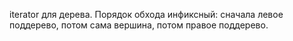 iterator для дерева. Порядок обхода инфиксный: сначала левое поддерево, потом сама вершина, потом правое поддерево.